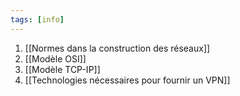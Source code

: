 ```yaml
---
tags: [info]
---
```


1. [[Normes dans la construction des réseaux]]
2. [[Modèle OSI]]
3. [[Modèle TCP-IP]]
4.  [[Technologies nécessaires pour fournir un VPN]]
